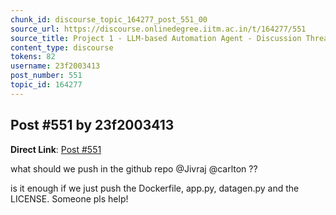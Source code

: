 ```yaml
---
chunk_id: discourse_topic_164277_post_551_00
source_url: https://discourse.onlinedegree.iitm.ac.in/t/164277/551
source_title: Project 1 - LLM-based Automation Agent - Discussion Thread [TDS Jan 2025]
content_type: discourse
tokens: 82
username: 23f2003413
post_number: 551
topic_id: 164277
---
```


## Post #551 by 23f2003413

**Direct Link**: [Post #551](https://discourse.onlinedegree.iitm.ac.in/t/164277/551)

what should we push in the github repo @Jivraj @carlton ??

is it enough if we just push the Dockerfile, app.py, datagen.py and the LICENSE. Someone pls help!
